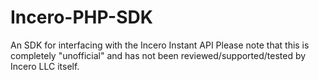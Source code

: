 Incero-PHP-SDK
==============

An SDK for interfacing with the Incero Instant API
Please note that this is completely "unofficial" and has not been reviewed/supported/tested by 
Incero LLC itself.
